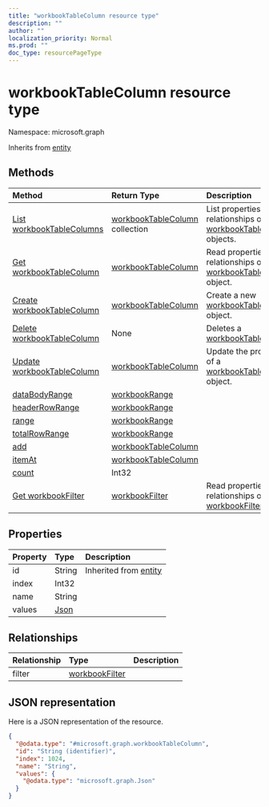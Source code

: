 ```yaml
---
title: "workbookTableColumn resource type"
description: ""
author: ""
localization_priority: Normal
ms.prod: ""
doc_type: resourcePageType
---
```


# workbookTableColumn resource type


Namespace: microsoft.graph




Inherits from [entity](../resources/entity.md)

## Methods
|Method|Return Type|Description|
|:---|:---|:---|
|[List workbookTableColumns](../api/workbooktablecolumn-list.md)|[workbookTableColumn](../resources/workbooktablecolumn.md) collection|List properties and relationships of the [workbookTableColumn](../resources/workbooktablecolumn.md) objects.|
|[Get workbookTableColumn](../api/workbooktablecolumn-get.md)|[workbookTableColumn](../resources/workbooktablecolumn.md)|Read properties and relationships of the [workbookTableColumn](../resources/workbooktablecolumn.md) object.|
|[Create workbookTableColumn](../api/workbooktablecolumn-create.md)|[workbookTableColumn](../resources/workbooktablecolumn.md)|Create a new [workbookTableColumn](../resources/workbooktablecolumn.md) object.|
|[Delete workbookTableColumn](../api/workbooktablecolumn-delete.md)|None|Deletes a [workbookTableColumn](../resources/workbooktablecolumn.md).|
|[Update workbookTableColumn](../api/workbooktablecolumn-update.md)|[workbookTableColumn](../resources/workbooktablecolumn.md)|Update the properties of a [workbookTableColumn](../resources/workbooktablecolumn.md) object.|
|[dataBodyRange](../api/workbooktablecolumn-databodyrange.md)|[workbookRange](../resources/workbookrange.md)||
|[headerRowRange](../api/workbooktablecolumn-headerrowrange.md)|[workbookRange](../resources/workbookrange.md)||
|[range](../api/workbooktablecolumn-range.md)|[workbookRange](../resources/workbookrange.md)||
|[totalRowRange](../api/workbooktablecolumn-totalrowrange.md)|[workbookRange](../resources/workbookrange.md)||
|[add](../api/workbooktablecolumn-add.md)|[workbookTableColumn](../resources/workbooktablecolumn.md)||
|[itemAt](../api/workbooktablecolumn-itemat.md)|[workbookTableColumn](../resources/workbooktablecolumn.md)||
|[count](../api/workbooktablecolumn-count.md)|Int32||
|[Get workbookFilter](../api/workbookfilter-get.md)|[workbookFilter](../resources/workbookfilter.md)|Read properties and relationships of the [workbookFilter](../resources/workbookfilter.md) object.|

## Properties
|Property|Type|Description|
|:---|:---|:---|
|id|String| Inherited from [entity](../resources/entity.md)|
|index|Int32||
|name|String||
|values|[Json](../resources/json.md)||

## Relationships
|Relationship|Type|Description|
|:---|:---|:---|
|filter|[workbookFilter](../resources/workbookfilter.md)||

## JSON representation
Here is a JSON representation of the resource.
<!-- {
  "blockType": "resource",
  "keyProperty": "id",
  "@odata.type": "microsoft.graph.workbookTableColumn",
  "baseType": "microsoft.graph.entity",
  "openType": false
}
-->
``` json
{
  "@odata.type": "#microsoft.graph.workbookTableColumn",
  "id": "String (identifier)",
  "index": 1024,
  "name": "String",
  "values": {
    "@odata.type": "microsoft.graph.Json"
  }
}
```

